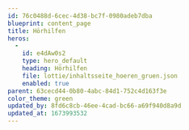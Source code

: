 ```yaml
---
id: 76c0488d-6cec-4d38-bc7f-0980adeb7dba
blueprint: content_page
title: Hörhilfen
heros:
  -
    id: e4dAw0s2
    type: hero_default
    heading: Hörhilfen
    file: lottie/inhaltsseite_hoeren_gruen.json
    enabled: true
parent: 63cecd44-0b80-4abc-84d1-752c4d163f3e
color_theme: green
updated_by: 8fd6c8cb-46ee-4cad-bc66-a69f940d8a9d
updated_at: 1673993532
---
```

